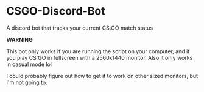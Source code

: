 # CSGO-Discord-Bot
A discord bot that tracks your current CS:GO match status

**WARNING**

This bot only works if you are running the script on your computer, and if you play CS:GO in fullscreen with a 2560x1440 monitor.
Also it only works in casual mode lol

I could probably figure out how to get it to work on other sized monitors, but I'm not going to.
